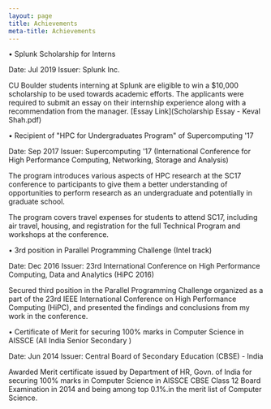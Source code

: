 ```yaml
---
layout: page
title: Achievements
meta-title: Achievements
---
```


• Splunk Scholarship for Interns

Date: Jul 2019
Issuer: Splunk Inc.

CU Boulder students interning at Splunk are eligible to win a $10,000 scholarship to be used towards academic efforts. The applicants were required to submit an essay on their internship experience along with a recommendation from the manager. [Essay Link](Scholarship Essay - Keval Shah.pdf)

• Recipient of "HPC for Undergraduates Program" of Supercomputing '17

Date: Sep 2017
Issuer: Supercomputing '17 (International Conference for High Performance Computing, Networking, Storage and Analysis)

The program introduces various aspects of HPC research at the SC17 conference to participants to give them a better understanding of opportunities to perform research as an undergraduate and potentially in graduate school.

The program covers travel expenses for students to attend SC17, including air travel, housing, and registration for the full Technical Program and workshops at the conference. 

• 3rd position in Parallel Programming Challenge (Intel track)

Date: Dec 2016
Issuer: 23rd International Conference on High Performance Computing, Data and Analytics (HiPC 2016)

Secured third position in the Parallel Programming Challenge organized as a part of the 23rd IEEE International Conference on High Performance Computing (HiPC), and presented the findings and conclusions from my work in the conference. 

• Certificate of Merit for securing 100% marks in Computer Science in AISSCE (All India Senior Secondary )

Date: Jun 2014
Issuer: Central Board of Secondary Education (CBSE) - India

Awarded Merit certificate issued by Department of HR, Govn. of India for securing 100% marks in Computer Science in AISSCE CBSE Class 12 Board Examination in 2014 and being among top 0.1%.in the merit list of Computer Science.